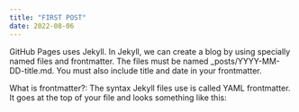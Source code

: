 ```yaml
---
title: "FIRST POST"
date: 2022-08-06
---
```


GitHub Pages uses Jekyll. In Jekyll, we can create a blog by using specially named files and frontmatter. The files must be named _posts/YYYY-MM-DD-title.md. You must also include title and date in your frontmatter.

What is frontmatter?: The syntax Jekyll files use is called YAML frontmatter. It goes at the top of your file and looks something like this:
